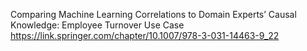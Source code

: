 Comparing Machine Learning Correlations to Domain Experts’ Causal Knowledge: Employee Turnover Use Case
https://link.springer.com/chapter/10.1007/978-3-031-14463-9_22
